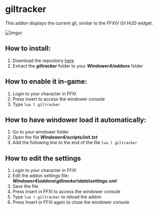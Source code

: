 # giltracker
This addon displays the current gil, similar to the FFXIV Gil HUD widget.

![Imgur](https://i.imgur.com/vZ8NkDr.png)

## How to install:
1. Download the repository [here](https://github.com/azamorapl/Lua/archive/personal.zip)
2. Extract the **_giltracker_** folder to your **_Windower4/addons_** folder

## How to enable it in-game:
1. Login to your character in FFXI
2. Press insert to access the windower console
3. Type ``` lua l giltracker ```

## How to have windower load it automatically:
1. Go to your windower folder
2. Open the file **_Windower4/scripts/init.txt_**
3. Add the following line to the end of the file ``` lua l giltracker ``` 

## How to edit the settings
1. Login to your character in FFXI
2. Edit the addon settings file: **_Windower4\addons\giltracker\data\settings.xml_**
3. Save the file
4. Press Insert in FFXI to access the windower console
5. Type ``` lua r giltracker ``` to reload the addon
6. Press Insert in FFXI again to close the windower console
